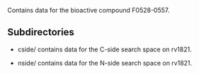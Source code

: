 Contains data for the bioactive compound F0528-0557.

## Subdirectories

- cside/ contains data for the C-side search space on rv1821.

- nside/ contains data for the N-side search space on rv1821.

